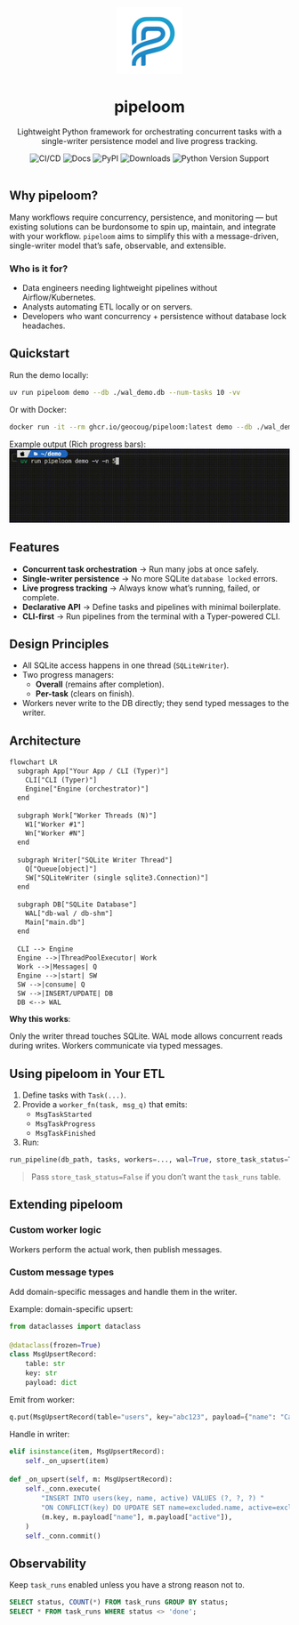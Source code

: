 <div align="center">
    <img alt="pipeloom" title="pipeloom" width="120" src="https://raw.githubusercontent.com/geocoug/pipeloom/refs/heads/main/docs/assets/logo.png">
    <h1>pipeloom</h1>
    <p>Lightweight Python framework for orchestrating concurrent tasks with a single-writer persistence model and live progress tracking.</p>
</div>

<div align="center">
    <img alt="CI/CD" src="https://github.com/geocoug/pipeloom/actions/workflows/ci-cd.yaml/badge.svg">
    <img alt="Docs" src="https://readthedocs.org/projects/pipeloom/badge/?version=latest">
    <img alt="PyPI" src="https://img.shields.io/pypi/v/pipeloom.svg">
    <img alt="Downloads" src="https://img.shields.io/pypi/dm/pipeloom.svg?label=pypi%20downloads">
    <img alt="Python Version Support" src="https://img.shields.io/pypi/pyversions/pipeloom.svg">
</div>

<br />

## Why pipeloom?

Many workflows require concurrency, persistence, and monitoring — but existing solutions can be burdonsome to spin up, maintain, and integrate with your workflow. `pipeloom` aims to simplify this with a message-driven, single-writer model that’s safe, observable, and extensible.

### Who is it for?

- Data engineers needing lightweight pipelines without Airflow/Kubernetes.
- Analysts automating ETL locally or on servers.
- Developers who want concurrency + persistence without database lock headaches.

## Quickstart

Run the demo locally:

```bash
uv run pipeloom demo --db ./wal_demo.db --num-tasks 10 -vv
```

Or with Docker:

```bash
docker run -it --rm ghcr.io/geocoug/pipeloom:latest demo --db ./wal_demo.db --num-tasks 10 -vv
```

Example output (Rich progress bars):
![progress demo](https://raw.githubusercontent.com/geocoug/pipeloom/refs/heads/main/docs/assets/demo.gif)

## Features

- **Concurrent task orchestration** → Run many jobs at once safely.
- **Single-writer persistence** → No more SQLite `database locked` errors.
- **Live progress tracking** → Always know what’s running, failed, or complete.
- **Declarative API** → Define tasks and pipelines with minimal boilerplate.
- **CLI-first** → Run pipelines from the terminal with a Typer-powered CLI.

## Design Principles

- All SQLite access happens in one thread (`SQLiteWriter`).
- Two progress managers:
  - **Overall** (remains after completion).
  - **Per-task** (clears on finish).
- Workers never write to the DB directly; they send typed messages to the writer.

## Architecture

```mermaid
flowchart LR
  subgraph App["Your App / CLI (Typer)"]
    CLI["CLI (Typer)"]
    Engine["Engine (orchestrator)"]
  end

  subgraph Work["Worker Threads (N)"]
    W1["Worker #1"]
    Wn["Worker #N"]
  end

  subgraph Writer["SQLite Writer Thread"]
    Q["Queue[object]"]
    SW["SQLiteWriter (single sqlite3.Connection)"]
  end

  subgraph DB["SQLite Database"]
    WAL["db-wal / db-shm"]
    Main["main.db"]
  end

  CLI --> Engine
  Engine -->|ThreadPoolExecutor| Work
  Work -->|Messages| Q
  Engine -->|start| SW
  SW -->|consume| Q
  SW -->|INSERT/UPDATE| DB
  DB <--> WAL
```

**Why this works**:

Only the writer thread touches SQLite. WAL mode allows concurrent reads during writes. Workers communicate via typed messages.

## Using pipeloom in Your ETL

1. Define tasks with `Task(...)`.
2. Provide a `worker_fn(task, msg_q)` that emits:
   - `MsgTaskStarted`
   - `MsgTaskProgress`
   - `MsgTaskFinished`
3. Run:

```python
run_pipeline(db_path, tasks, workers=..., wal=True, store_task_status=True)
```

> Pass `store_task_status=False` if you don’t want the `task_runs` table.

## Extending pipeloom

### Custom worker logic

Workers perform the actual work, then publish messages.

### Custom message types

Add domain-specific messages and handle them in the writer.

Example: domain-specific upsert:

```python
from dataclasses import dataclass

@dataclass(frozen=True)
class MsgUpsertRecord:
    table: str
    key: str
    payload: dict
```

Emit from worker:

```python
q.put(MsgUpsertRecord(table="users", key="abc123", payload={"name": "Caleb", "active": 1}))
```

Handle in writer:

```python
elif isinstance(item, MsgUpsertRecord):
    self._on_upsert(item)

def _on_upsert(self, m: MsgUpsertRecord):
    self._conn.execute(
        "INSERT INTO users(key, name, active) VALUES (?, ?, ?) "
        "ON CONFLICT(key) DO UPDATE SET name=excluded.name, active=excluded.active",
        (m.key, m.payload["name"], m.payload["active"]),
    )
    self._conn.commit()
```

## Observability

Keep `task_runs` enabled unless you have a strong reason not to.

```sql
SELECT status, COUNT(*) FROM task_runs GROUP BY status;
SELECT * FROM task_runs WHERE status <> 'done';
```
